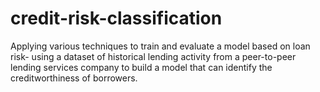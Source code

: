 # credit-risk-classification
Applying various techniques to train and evaluate a model based on loan risk- using a dataset of historical lending activity from a peer-to-peer lending services company to build a model that can identify the creditworthiness of borrowers.
